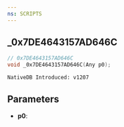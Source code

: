 ```yaml
---
ns: SCRIPTS
---
```

## _0x7DE4643157AD646C

```c
// 0x7DE4643157AD646C
void _0x7DE4643157AD646C(Any p0);
```

```
NativeDB Introduced: v1207
```

## Parameters
* **p0**:
